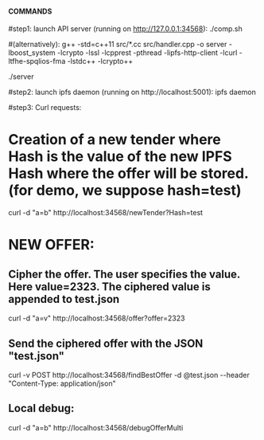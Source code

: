 #### COMMANDS

#step1: launch API server (running on http://127.0.0.1:34568): 
./comp.sh

#(alternatively): 
g++ -std=c++11 src/*.cc src/handler.cpp -o server -lboost_system -lcrypto -lssl -lcpprest -pthread -lipfs-http-client -lcurl -ltfhe-spqlios-fma -lstdc++ -lcrypto++

./server

#step2: launch ipfs daemon (running on http://localhost:5001): 
ipfs daemon 


#step3: Curl requests:
# Creation of a new tender where Hash is the value of the new IPFS Hash where the offer will be stored. (for demo, we suppose hash=test) 
curl -d "a=b"  http://localhost:34568/newTender?Hash=test

# NEW OFFER:
## Cipher the offer. The user specifies the value. Here value=2323. The ciphered value is appended to test.json
curl -d "a=v" http://localhost:34568/offer?offer=2323

## Send the ciphered offer with the JSON "test.json"
curl -v POST  http://localhost:34568/findBestOffer -d @test.json --header "Content-Type: application/json"

## Local debug:
curl -d "a=b"  http://localhost:34568/debugOfferMulti

